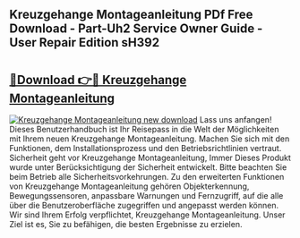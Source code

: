 ## Kreuzgehange Montageanleitung PDf Free Download - Part-Uh2 Service Owner Guide - User Repair Edition sH392

# <h2><a href="http://df70g6.blite.top/?on=Kreuzgehange+Montageanleitung">🔗Download 👉🔴 Kreuzgehange Montageanleitung</a></h2>

[![Kreuzgehange Montageanleitung new download](https://i.imgur.com/lujVjoI.png)](http://df70g6.blite.top/?on=Kreuzgehange+Montageanleitung)
Lass uns anfangen! Dieses Benutzerhandbuch ist Ihr Reisepass in die Welt der Möglichkeiten mit Ihrem neuen Kreuzgehange Montageanleitung. Machen Sie sich mit den Funktionen, dem Installationsprozess und den Betriebsrichtlinien vertraut. Sicherheit geht vor Kreuzgehange Montageanleitung, Immer Dieses Produkt wurde unter Berücksichtigung der Sicherheit entwickelt. Bitte beachten Sie beim Betrieb alle Sicherheitsvorkehrungen. Zu den erweiterten Funktionen von Kreuzgehange Montageanleitung gehören Objekterkennung, Bewegungssensoren, anpassbare Warnungen und Fernzugriff, auf die alle über die Benutzeroberfläche zugegriffen und angepasst werden können. Wir sind Ihrem Erfolg verpflichtet, Kreuzgehange Montageanleitung. Unser Ziel ist es, Sie zu befähigen, die besten Ergebnisse zu erzielen.
